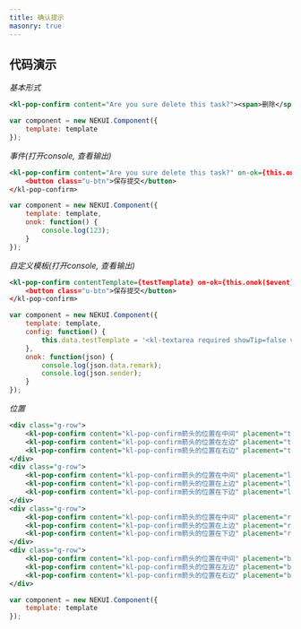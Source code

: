 ```yaml
---
title: 确认提示
masonry: true
---
```


## 代码演示

<div id="grid-itemOuter"></div>

<!-- demo_start -->
*基本形式*

<div class="m-example"></div>

```xml
<kl-pop-confirm content="Are you sure delete this task?"><span>删除</span></kl-pop-confirm>
```

```javascript
var component = new NEKUI.Component({
    template: template
});
```
<!-- demo_end -->

<!-- demo_start -->
*事件(打开console, 查看输出)*

<div class="m-example"></div>

```xml
<kl-pop-confirm content="Are you sure delete this task?" on-ok={this.onok()}>
    <button class="u-btn">保存提交</button>
</kl-pop-confirm>
```

```javascript
var component = new NEKUI.Component({
    template: template,
    onok: function() {
        console.log(123);
    }
});
```
<!-- demo_end -->

<!-- demo_start -->
*自定义模板(打开console, 查看输出)*

<div class="m-example"></div>

```xml
<kl-pop-confirm contentTemplate={testTemplate} on-ok={this.onok($event)}>
    <button class="u-btn">保存提交</button>
</kl-pop-confirm>
```

```javascript
var component = new NEKUI.Component({
    template: template,
    config: function() {
        this.data.testTemplate = '<kl-textarea required showTip=false value={remark} height=50 />';
    },
    onok: function(json) {
        console.log(json.data.remark);
        console.log(json.sender);
    }
});
```
<!-- demo_end -->

<!-- demo_start -->
*位置*

<div class="m-example"></div>

```xml
<div class="g-row">
    <kl-pop-confirm content="kl-pop-confirm箭头的位置在中间" placement="top"><kl-button title="top" /></kl-pop-confirm>
    <kl-pop-confirm content="kl-pop-confirm箭头的位置在左边" placement="topLeft"><kl-button title="topLeft" /></kl-pop-confirm>
    <kl-pop-confirm content="kl-pop-confirm箭头的位置在右边" placement="topRight"><kl-button title="topRight" /></kl-pop-confirm>
</div>
<div class="g-row">
    <kl-pop-confirm content="kl-pop-confirm箭头的位置在中间" placement="left"><kl-button title="left" /></kl-pop-confirm>
    <kl-pop-confirm content="kl-pop-confirm箭头的位置在上边" placement="leftTop"><kl-button title="leftTop" /></kl-pop-confirm>
    <kl-pop-confirm content="kl-pop-confirm箭头的位置在下边" placement="leftBottom"><kl-button title="leftBottom" /></kl-pop-confirm>
</div>
<div class="g-row">
    <kl-pop-confirm content="kl-pop-confirm箭头的位置在中间" placement="right"><kl-button title="right" /></kl-pop-confirm>
    <kl-pop-confirm content="kl-pop-confirm箭头的位置在上边" placement="rightTop"><kl-button title="rightTop" /></kl-pop-confirm>
    <kl-pop-confirm content="kl-pop-confirm箭头的位置在下边" placement="rightBottom"><kl-button title="rightBottom" /></kl-pop-confirm>
</div>
<div class="g-row">
    <kl-pop-confirm content="kl-pop-confirm箭头的位置在中间" placement="bottom"><kl-button title="bottom" /></kl-pop-confirm>
    <kl-pop-confirm content="kl-pop-confirm箭头的位置在左边" placement="bottomLeft"><kl-button title="bottomLeft" /></kl-pop-confirm>
    <kl-pop-confirm content="kl-pop-confirm箭头的位置在右边" placement="bottomRight"><kl-button title="bottomRight" /></kl-pop-confirm>
</div>
```

```javascript
var component = new NEKUI.Component({
    template: template
});
```
<!-- demo_end -->
